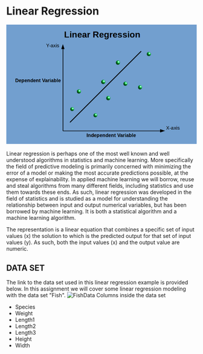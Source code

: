 # Linear Regression

![Regression](regression.png)

Linear regression is perhaps one of the most well known and well understood algorithms in statistics and machine learning. More specifically the field of predictive modeling is primarily concerned with minimizing the error of a model or making the most accurate predictions possible, at the expense of explainability. In applied machine learning we will borrow, reuse and steal algorithms from many different fields, including statistics and use them towards these ends.
As such, linear regression was developed in the field of statistics and is studied as a model for understanding the relationship between input and output numerical variables, but has been borrowed by machine learning. It is both a statistical algorithm and a machine learning algorithm.

The representation is a linear equation that combines a specific set of input values (x) the solution to which is the predicted output for that set of input values (y). As such, both the input values (x) and the output value are numeric.

## DATA SET

The link to the data set used in this linear regression example is provided below. In this assignment we will cover some linear regression modeling with the data set "Fish".
![FishData](https://www.kaggle.com/datasets/aungpyaeap/fish-market)
Columns inside the data set
- Species
- Weight
- Length1
- Length2
- Length3
- Height
- Width
